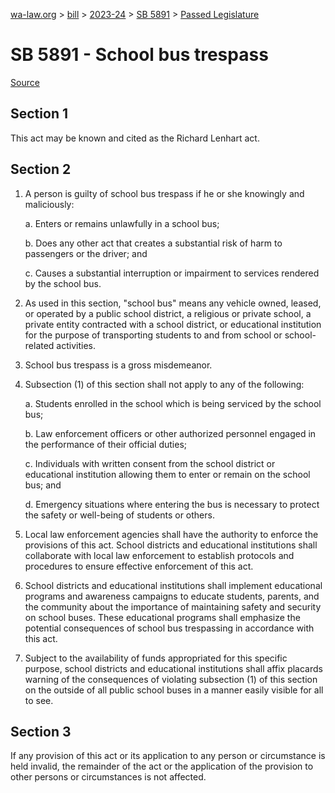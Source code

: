 [wa-law.org](/) > [bill](/bill/) > [2023-24](/bill/2023-24/) > [SB 5891](/bill/2023-24/sb/5891/) > [Passed Legislature](/bill/2023-24/sb/5891/S.PL/)

# SB 5891 - School bus trespass

[Source](http://lawfilesext.leg.wa.gov/biennium/2023-24/Pdf/Bills/Senate%20Passed%20Legislature/5891-S.PL.pdf)

## Section 1
This act may be known and cited as the Richard Lenhart act.

## Section 2
1. A person is guilty of school bus trespass if he or she knowingly and maliciously:

    a. Enters or remains unlawfully in a school bus;

    b. Does any other act that creates a substantial risk of harm to passengers or the driver; and

    c. Causes a substantial interruption or impairment to services rendered by the school bus.

2. As used in this section, "school bus" means any vehicle owned, leased, or operated by a public school district, a religious or private school, a private entity contracted with a school district, or educational institution for the purpose of transporting students to and from school or school-related activities.

3. School bus trespass is a gross misdemeanor.

4. Subsection (1) of this section shall not apply to any of the following:

    a. Students enrolled in the school which is being serviced by the school bus;

    b. Law enforcement officers or other authorized personnel engaged in the performance of their official duties;

    c. Individuals with written consent from the school district or educational institution allowing them to enter or remain on the school bus; and

    d. Emergency situations where entering the bus is necessary to protect the safety or well-being of students or others.

5. Local law enforcement agencies shall have the authority to enforce the provisions of this act. School districts and educational institutions shall collaborate with local law enforcement to establish protocols and procedures to ensure effective enforcement of this act.

6. School districts and educational institutions shall implement educational programs and awareness campaigns to educate students, parents, and the community about the importance of maintaining safety and security on school buses. These educational programs shall emphasize the potential consequences of school bus trespassing in accordance with this act.

7. Subject to the availability of funds appropriated for this specific purpose, school districts and educational institutions shall affix placards warning of the consequences of violating subsection (1) of this section on the outside of all public school buses in a manner easily visible for all to see.

## Section 3
If any provision of this act or its application to any person or circumstance is held invalid, the remainder of the act or the application of the provision to other persons or circumstances is not affected.
